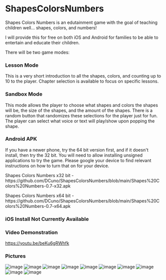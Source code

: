# ShapesColorsNumbers

Shapes Colors Numbers is an edutainment game with the goal of teaching children well... shapes, colors, and numbers!

I will provide this for free on both iOS and Android for families to be able to entertain and educate their children.

<p>There will be two game modes:</p>

### Lesson Mode
  <p>This is a very short introduction to all the shapes, colors, and counting up to 10 to the player. Chapter selection is available to focus on specific lessons. </p>
  
   <h3>Sandbox Mode</h3>
  <p>This mode allows the player to choose what shapes and colors the shapes will be, the size of the shapes, and the amount of the shapes. There is a random button that randomizes these selections for the player just for fun. The player can select what voice or text will play/show upon popping the shape. </p>

### Android APK
<p>If you have a newer phone, try the 64 bit version first, and if it doesn't install, then try the 32 bit. You will need to allow installing unsigned applications to try the game. Please google your device to find relevant instructions on how to turn that on for your device.</p>
<p>Shapes Colors Numbers x32 bit - https://github.com/DCuno/ShapesColorsNumbers/blob/main/Shapes%20Colors%20Numbers-0.7-x32.apk</p>
<p>Shapes Colors Numbers x64 bit - https://github.com/DCuno/ShapesColorsNumbers/blob/main/Shapes%20Colors%20Numbers-0.7-x64.apk</p>

### iOS Install Not Currently Available

### Video Demonstration
https://youtu.be/beKu6gRWhfk

### Pictures

![image](https://github.com/DCuno/ShapesColorsNumbers/blob/main/Recordings/Image%20Sequence_002_0000.jpg)
![image](https://github.com/DCuno/ShapesColorsNumbers/blob/main/Recordings/Image%20Sequence_003_0000.jpg)
![image](https://github.com/DCuno/ShapesColorsNumbers/blob/main/Recordings/Image%20Sequence_004_0000.jpg)
![image](https://github.com/DCuno/ShapesColorsNumbers/blob/main/Recordings/Image%20Sequence_009_0000.jpg)
![image](https://github.com/DCuno/ShapesColorsNumbers/blob/main/Recordings/Image%20Sequence_010_0000.jpg)
![image](https://github.com/DCuno/ShapesColorsNumbers/blob/main/Recordings/Image%20Sequence_011_0000.jpg)
![image](https://github.com/DCuno/ShapesColorsNumbers/blob/main/Recordings/Image%20Sequence_005_0000.jpg)
![image](https://github.com/DCuno/ShapesColorsNumbers/blob/main/Recordings/Image%20Sequence_006_0000.jpg)
![image](https://github.com/DCuno/ShapesColorsNumbers/blob/main/Recordings/Image%20Sequence_012_0000.jpg)
![image](https://github.com/DCuno/ShapesColorsNumbers/blob/main/Recordings/Image%20Sequence_013_0000.jpg)


